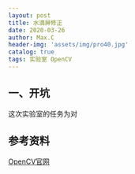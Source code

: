 ```yaml
---
layout: post
title: 水滴屏修正
date: 2020-03-26
author: Max.C
header-img: 'assets/img/pro40.jpg'
catalog: true
tags: 实验室 OpenCV
---
```



## 一、开坑

这次实验室的任务为对



## 参考资料

[OpenCV官网](https://docs.opencv.org/2.4/modules/calib3d/doc/camera_calibration_and_3d_reconstruction.html#)